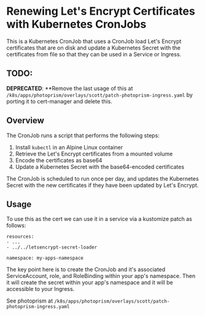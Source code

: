 # Renewing Let's Encrypt Certificates with Kubernetes CronJobs

This is a Kubernetes CronJob that uses a CronJob load Let's Encrypt certificates that are on disk and update a Kubernetes Secret with the certificates from file so that they can be used in a Service or Ingress.

## TODO:

**DEPRECATED**: \*\*Remove the last usage of this at `/k8s/apps/photoprism/overlays/scott/patch-photoprism-ingress.yaml` by porting it to cert-manager and delete this.

## Overview

The CronJob runs a script that performs the following steps:

1. Install `kubectl` in an Alpine Linux container
2. Retrieve the Let's Encrypt certificates from a mounted volume
3. Encode the certificates as base64
4. Update a Kubernetes Secret with the base64-encoded certificates

The CronJob is scheduled to run once per day, and updates the Kubernetes Secret with the new certificates if they have been updated by Let's Encrypt.

## Usage

To use this as the cert we can use it in a service via a kustomize patch as follows:

```
resources:
- ...
- ../../letsencrypt-secret-loader

namespace: my-apps-namespace

```

The key point here is to create the CronJob and it's associated ServiceAccount, role, and RoleBinding within your app's namespace. Then it will create the secret within your app's namespace and it will be accessible to your Ingress.

See photoprism at `/k8s/apps/photoprism/overlays/scott/patch-photoprism-ingress.yaml`
